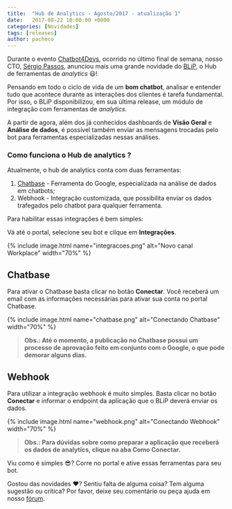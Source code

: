 ```yaml
---
title:  "Hub de Analytics - Agosto/2017 - atualização 1"
date:   2017-08-22 10:00:00 +0000
categories: [Novidades]
tags: [releases]
author: pacheco
---
```


Durante o evento [Chatbot4Devs](http://chatbot4devs.take.net), ocorrido no último final de semana, nosso CTO, [Sérgio Passos](https://www.facebook.com/sergiodatake/), anunciou mais uma grande novidade do [BLiP](https://blip.ai), o Hub de ferramentas de *analytics* 😃!

Pensando em todo o ciclo de vida de um **bom chatbot**, analisar e entender tudo que acontece durante as interações dos clientes é tarefa fundamental. Por isso, o BLiP disponibilizou, em sua última release, um módulo de integração com ferramentas de *analytics*. 

A partir de agora, além dos já conhecidos dashboards de **Visão Geral** e **Análise de dados**, é possível também enviar as mensagens trocadas pelo bot para ferramentas especializadas nessas análises.

<!--preview-->

### Como funciona o Hub de analytics ?

Atualmente, o hub de analytics conta com duas ferramentas: 

1. [Chatbase](https://chatbase.com/) - Ferramenta do Google, especializada na análise de dados em chatbots;
2. Webhook - Integração customizada, que possibilita enviar os dados trafegados pelo chatbot para qualquer ferramenta.

Para habilitar essas integrações é bem simples:

Vá até o portal, selecione seu bot e clique em **Integrações**.

{% include image.html name="integracoes.png" alt="Novo canal Workplace" width="70%" %}

## Chatbase

Para ativar o Chatbase basta clicar no botão **Conectar**. Você receberá um email com as informações necessárias para ativar sua conta no portal Chatbase.

{% include image.html name="chatbase.png" alt="Conectando Chatbase" width="70%" %}

> **Obs.: Até o momento, a publicação no Chatbase possui um processo de aprovação feito em conjunto com o Google, o que pode demorar alguns dias.**

## Webhook

Para utilizar a integração webhook é muito simples. Basta clicar no botão **Conectar** e informar o endpoint da aplicação que o BLiP deverá enviar os dados.

{% include image.html name="webhook.png" alt="Conectando Webhook" width="70%" %}

> **Obs.: Para dúvidas sobre como preparar a aplicação que receberá os dados de analytics, clique na aba Como Conectar.**

Viu como é simples 😎? Corre no portal e ative essas ferramentas para seu bot.

Gostou das novidades ❤️? Sentiu falta de alguma coisa? Tem alguma sugestão ou crítica? Por favor, deixe seu comentário ou peça ajuda em nosso [fórum](https://forum.blip.ai).


